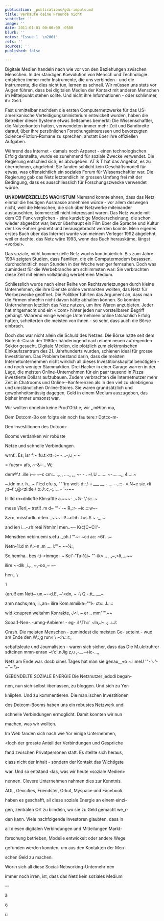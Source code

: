 ```yaml
---
publication: _publications/gdi-impuls.md
title: Verkaufe deine Freunde nicht
subtitle: ''
image: ''
date: 2011-01-01 00:00:00 -0500
blurb: ''
notes: "Issue 1  \n2001"
refs: ''
sources: ''
published: false

---
```

Digitale Medien handeln nach wie vor von den Beziehungen zwischen Menschen. In der ständigen Koevolution von Mensch und Technologie entstehen immer mehr Instrumente, die uns verbinden - und die lnstrumente, die dies nicht tun, lernen es schnell. Wir müssen uns stets vor Augen führen, dass bei digitalen Medien der Kontakt mit anderen Menschen im Mittelpunkt stehen sollte. Und nicht ihre Informationen - oder schlimmer, ihr Geld.

Fast unmittelbar nachdem die ersten Computernetzwerke für das US-amerikanische Verteidigungsministerium entwickelt wurden, haben die Betreiber dieser Systeme etwas Seltsames bemerkt: Die Wissenschaftler, die Nutzerkonten hatten, verwendeten immer mehr Zeit und Bandbreite darauf, über ihre persönlichen Forschungsinteressen und bevorzugten Science-Fiction-Romane zu sprechen, anstatt über ihre offiziellen Aufgaben.

Während das Internet - damals noch Arpanet - einen technologischen Erfolg darstellte, wurde es zunehmend für soziale Zwecke verwendet. Die Regierung entschied sich, es abzugeben. AT & T hat das Angebot, es zu übernehmen, abgelehnt: Sie fanden schlicht kein Geschäftsmodell für etwas, was offensichtlich ein soziales Forum für Wissenschaftler war. Die Regierung gab das Netz letztendlich im grossen Umfang frei mit der Bedingung, dass es ausschliesslich für Forschungszwecke verwendet würde.

**UNKOMMERZIELLES WACHSTUM** Niemand konnte ahnen, dass das Netz einmal die heutigen Ausmasse annehmen würde - vor allem deswegen nicht, weil die Menschen, die sich über Netzwerke miteinander austauschten, kommerziell nicht interessant waren. Das Netz wurde mit dem CB-Funk verglichen - eine kurzlebige Modeerscheinung, die schon wieder abgeebbt war, bevor überhaupt ein Film über die Sprache und Kultur der Lkw-Fahrer gedreht und herausgebracht werden konnte. Mein eigenes erstes Buch über das Internet wurde von meinem Verleger 1992 abgelehnt, weil er dachte, das Netz wäre 1993, wenn das Buch herauskäme, längst «vorbei».

Das soziale, nicht kommerzielle Netz wuchs kontinuierlich. Bis zum Jahre 1994 zeigten Studien, dass Familien, die ein Computermodem besassen, durchschnittlich neun Stunden in der Woche weniger fernsahen. Doch was zumindest für die Werbebranche am schlimmsten war: Sie verbrachten diese Zeit mit einem vollständig werbefreien Medium.

Schliesslich wurde nach einer Reihe von Rechtsverletzungen durch kleine Unternehmen, die ihre Dienste online vermarkten wollten, das Netz für Werbezwecke geöffnet. Die Politiker führten das Argument an, dass man die Firmen ohnehin nicht davon hätte abhalten können. So konnten Unternehmen letztlich das Netz nutzen, um ihre Waren anzubieten. Jeder hat mitgemacht und ein «.com» hinter jeden nur vorstellbaren Begriff gehängt. Während einige wenige Unternehmen online tatsächlich Erfolg hatten, scheiterten die meisten von ihnen - so sehr, dass auch die Börse einbrach.

Doch das war nicht allein die Schuld des Netzes. Die Börse hatte seit dem Biotech-Crash der 1980er händeringend nach einem neuen aufregenden Sektor gesucht. Digitale Medien, die plötzlich zum elektronischen Einkaufszentrum des 21. Jahrhunderts wurden, schienen ideal für grosse Investitionen. Das Problem bestand darin, dass die meisten Internetunternehmen nicht wirklich all dieses Investitionskapital benötigten - und noch weniger Stammaktien. Drei Hacker in einer Garage warren in der Lage, die meisten Online-Unternehmen für ein paar tausend in Pizza investierte Dollars aufzubauen. Zudem verbrachten die Internetnutzer mehr Zeit in Chatrooms und Online--Konferenzen als in den viel zu «klebrigen» und umständlichen Online-Stores. Sie waren grundsätzlich und gewohnheitsmässig dagegen, Geld in einem Medium auszugeben, das bisher immer umsonst war.

Wir wollten ohnehin keine Prod'O!kt:e; wir ,,mHitm ma,

Dem Dotcom-Bo om folgte ein noch fau.tere:r Dotco-m-

Den lnvestitionen des Dotcom-

Booms verdanken wir robuste

Netze und schnelle Verbindungen.

wrnf.. Es; isr °:\~ fu.t:<tt=:\~ -...-;u_\~ \~

= fuesr= afs, \~-&:::.. W;

dem®'.t .ille \\-\~ \~-c cm:.. .,.,, ...._ ,_ \~- - . \~\\.U ....... \~-.......,, 4...:.\~

\~.idn m.r. h...\~ l"i::d cfu.s, ""'tro wcit-d::.!::: ___ __ - ... --,:::- = N\~e sic.<li ,tt\~f :,@<zi.tle \\ b:J:.c,-;..._ - '--\~\~

l:l!IId rn=dnlicfte Klm:aftte a.\~\~\~- ,\~1⁄4- \\"s::..\~

mese \\Terl,\~ tret!! .m d\~ "'-'-\~ R_:r- \~ic.:::w\~-

&zro, missfurllu.d:ten..,\~\~\~ i l!.\~ct:ih .fus S \~.:,,,.\~

and ien i...-.rh.reai Ntmlm! men..\~\~ K(c)C\~Cl!'-

Mensdren nebim.emi s.efu ._oh.I "'\~- \~c:i ac: \~6t'.:.\~

Netn-1!:d m \\\\:\~n .m .... l:"'\~ \~\~1⁄4:,

Sc.hemha.. bes-tt-<inmge- \~ Kcl'-'Tu-1⁄2i\~ "'-\\k> .. , ,\~,>lt,,..\~\~

ilire \~-dlk ,i.,., \~,-oo_\~ \~-

hen.. \\

1

{eru!! em Nett\~ un.\~--d.E, \~'<dn, \~ -\\ Q.-.tt_.,__\~

zmn nachs;ren, li.,an= ilire Kom.mmiika\~"'1\~ ct«: J.:.::

wid k:nupren weitahm Konrakte, J<l, \~ er .. mm"'",\~\~

Sooa.1-Nen-.-umng-Anbierer - eg-.il \\Th::' \~ln,J\~ .;:.:.J:

Crash. Die meisten Menschen - zumindest die meisten Ge- sdteint - wud am Ende den W,:,g run« \\ \~:h.::r:,

scbaftsleute und Journalisten - waren sicb sicher, dass das Die M.uk:truhrer sdtcinen mmn-enran \~t'c!.nJig z,u ,-__-->ic-..,,

Netz am Ende war. docb cines Tages hat man sie genau__«o \~.i:meU '"-'\~'-\~"\~ \\\\\~

GEB0NDELTE SOZIALE ENERGIE Die Netznutzer jedodi began-

nen, nun sich selbst iiberlassen, zu bloggen. Und sich zu Yer-

kniipfen. Und zu kommentieren. Die man.ischen Investitionen

des Dotcom-Booms haben uns ein robustes Netzwerk und

schnelle Verbindungen ermoglicht. Damit konnten wir nun

machen, was wir wollten.

Im Web fanden sich nach wie Yor einige Unternehmen,

<loch der grosste Anteil der Verbindungen und Gespriiche

fand zwischen Privatpersonen statt. Es stellte sich heraus,

class nicht der Inhalt - sondern der Kontakt das Wichtigste

war. Und so entstand <las, was wir heute «soziale Medien»

nennen. Clevere Unternehmen nahmen dies zur Kenntnis.

AOL, Geocities, Friendster, Orkut, Myspace und Facebook

haben es geschafft, all diese soziale Energie an einem einzi-

gen, zentralen Ort zu biindeln, wo sie zu Geld gemacht we_r-

den kann. Viele nachfolgende Investoren glaubten, dass in

all diesen digitalen Verbindungen und Mitteilungen Markt-

forschung betrieben, Modelle entwickelt oder andere Wege

gefunden werden konnten, um aus den Kontakten der Men-

schen Geld zu machen.

Worin sich all diese Social-Networking-Unternehr:nen

immer noch irren, ist, dass das Netz kein soziales Medium

\--

ä

ö

ü